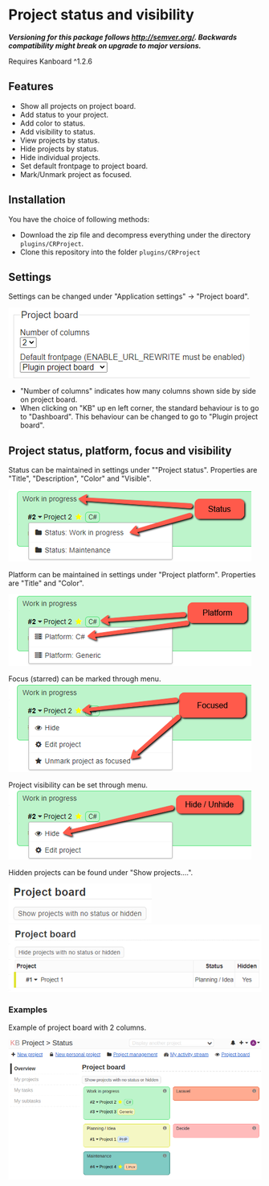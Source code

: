 # Project status and visibility

**_Versioning for this package follows http://semver.org/. Backwards compatibility might break on upgrade to major versions._**

Requires Kanboard ^1.2.6

## Features

- Show all projects on project board.
- Add status to your project.
- Add color to status.
- Add visibility to status.
- View projects by status.
- Hide projects by status.
- Hide individual projects.
- Set default frontpage to project board.
- Mark/Unmark project as focused.


## Installation

You have the choice of following methods:

- Download the zip file and decompress everything under the directory `plugins/CRProject`.
- Clone this repository into the folder `plugins/CRProject`

## Settings

Settings can be changed under "Application settings" -> "Project board".

![application-settings](docs/application-settings.png)

- "Number of columns" indicates how many columns shown side by side on project board.
- When clicking on "KB" up en left corner, the standard behaviour is to go to "Dashboard". This behaviour can be changed to go to "Plugin project board".

## Project status, platform, focus and visibility

Status can be maintained in settings under ""Project status". Properties are "Title", "Description", "Color" and "Visible".

![status](docs/project-board-menu-status.png)

Platform can be maintained in settings under "Project platform". Properties are "Title" and "Color".

![platform](docs/project-board-menu-platform.png)

Focus (starred) can be marked through menu.
![focus](docs/project-board-menu-focused.png)

Project visibility can be set through menu.
![visibility](docs/project-board-menu-visibility.png)

Hidden projects can be found under "Show projects....".

![hidden-projects](docs/project-board-hidden-projects.png)
![hidden-project](docs/project-board-hidden-project.png)

### Examples

Example of project board with 2 columns.

![Projects by 2 columns](docs/project-board-2.png)
